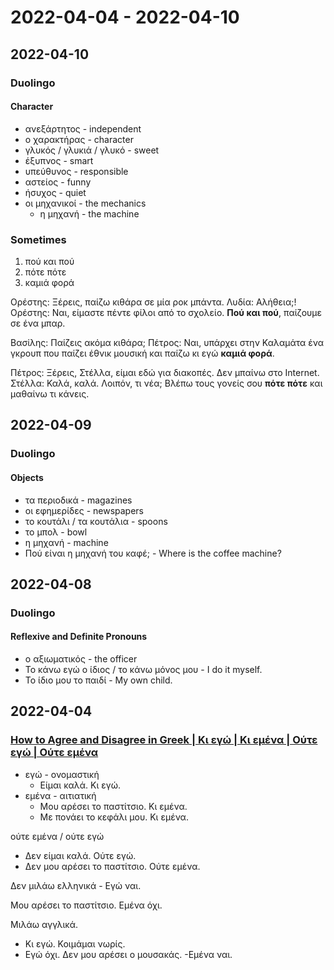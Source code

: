 # 2022-04-04 - 2022-04-10

## 2022-04-10

### Duolingo

#### Character

* ανεξάρτητος - independent
* ο χαρακτήρας - character
* γλυκός / γλυκιά / γλυκό - sweet
* έξυπνος - smart
* υπεύθυνος - responsible
* αστείος - funny
* ήσυχος - quiet
* οι μηχανικοί - the mechanics
  * η μηχανή - the machine

### Sometimes

1. πού και πού
2. πότε πότε
3. καμιά φορά

Ορέστης:  Ξέρεις, παίζω κιθάρα σε μία ροκ μπάντα.
Λυδία: Αλήθεια;!
Ορέστης: Ναι, είμαστε πέντε φίλοι από το σχολείο. **Πού και πού**, παίζουμε σε ένα μπαρ.

Βασίλης: Παίζεις ακόμα κιθάρα;
Πέτρος: Ναι, υπάρχει στην Καλαμάτα ένα γκρουπ που παίζει έθνικ μουσική και παίζω κι εγώ **καμιά φορά**.

Πέτρος: Ξέρεις, Στέλλα, είμαι εδώ για διακοπές. Δεν μπαίνω στο Internet.
Στέλλα: Καλά, καλά. Λοιπόν, τι νέα; Βλέπω τους γονείς σου **πότε πότε** και μαθαίνω τι κάνεις.

## 2022-04-09

### Duolingo

#### Objects

* τα περιοδικά - magazines
* οι εφημερίδες - newspapers
* το κουτάλι / τα κουτάλια - spoons
* το μπολ - bowl
* η μηχανή - machine
* Πού είναι η μηχανή του καφέ; - Where is the coffee machine?

## 2022-04-08

### Duolingo

#### Reflexive and Definite Pronouns

* ο αξιωματικός - the officer
* Το κάνω εγώ ο ίδιος / το κάνω μόνος μου - I do it myself.
* Το ίδιο μου το παιδί - My own child.

## 2022-04-04

### [How to Agree and Disagree in Greek | Κι εγώ | Kι εμένα | Oύτε εγώ | Oύτε εμένα](https://www.youtube.com/watch?v=NHPVYSMZQgc)

* εγώ - ονομαστική
  * Είμαι καλά. Κι εγώ.
* εμένα - αιτιατική
  * Μου αρέσει το παστίτσιο. Κι εμένα.
  * Με πονάει το κεφάλι μου. Κι εμένα.

ούτε εμένα / ούτε εγώ

* Δεν είμαι καλά. Ούτε εγώ.
* Δεν μου αρέσει το παστίτσιο. Ούτε εμένα.

Δεν μιλάω ελληνικά - Εγώ ναι.

Μου αρέσει το παστίτσιο. Εμένα όχι.

Μιλάω αγγλικά.
- Κι εγώ.
Κοιμάμαι νωρίς.
- Εγώ όχι.
Δεν μου αρέσει ο μουσακάς.
-Εμένα ναι.
